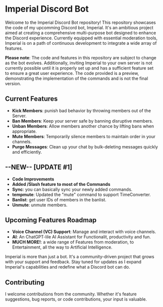 # Imperial Discord Bot

Welcome to the Imperial Discord Bot repository! This repository showcases the code of my upcomming Discord bot, Imperial. It's an ambitious project aimed at creating a comprehensive multi-purpose bot designed to enhance the Discord experience. Currently equipped with essential moderation tools, Imperial is on a path of continuous development to integrate a wide array of features.

**Please note**: The code and features in this repository are subject to change as the bot evolves. Additionally, inviting Imperial to your own server is not currently possible until it is properly set up and has a sufficient feature set to ensure a great user experience. The code provided is a preview, demonstrating the implementation of the commands and is not the final version.


## Current Features
- **Kick Members**: punish bad behavior by throwing members out of the Server.
- **Ban Members**: Keep your server safe by banning disruptive members.
- **Unban Members**: Allow members another chance by lifting bans when appropriate.
- **Mute Members**: Temporarily silence members to maintain order in your channels.
- **Purge Messages**: Clean up your chat by bulk-deleting messages quickly and efficiently.

## --NEW-- [UPDATE #1]
- **Code Improvements**
- **Added /Slash feature to most of the Commands**
- **Sync**: you can basically sync your newly added commands.
- **tempmute**: Updated the "mute" command to support TimeConverter.
- **Banlist**: get user IDs of members in the banlist.
- **Unmute**: unmute members.

## Upcoming Features Roadmap
- **Voice Channel (VC) Support**: Manage and interact with voice channels.
- **AI**: An ChatGPT-lile AI Assistant for Functionalit, productivity and fun.
- **MUCH MORE!**: a wide range of Features from moderation, to Entertainment, all the way to Artificial Intelligence.


Imperial is more than just a bot.
It's a community-driven project that grows with your support and feedback. Stay tuned for updates as I expand Imperial's capabilities and redefine what a Discord bot can do.

## Contributing
I welcome contributions from the community. Whether it's feature suggestions, bug reports, or code contributions, your input is valuable.
